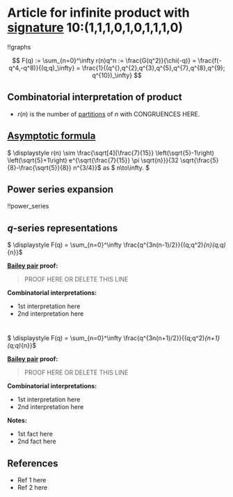 # Article for infinite product with [signature](../product_signature.html) 10:(1,1,1,0,1,0,1,1,1,0)

!!graphs

$$ F(q) := \sum_{n=0}^\infty r(n)q^n := \frac{G(q^2)}{\chi(-q)} = \frac{f(-q^4,-q^8)}{(q;q)_\infty} = \frac{1}{(q^{},q^{2},q^{3},q^{5},q^{7},q^{8},q^{9}; q^{10})_\infty} $$

## Combinatorial interpretation of product

- $r(n)$ is the number of [partitions](../partitions.html#integer_partitions) of $n$ with CONGRUENCES HERE.

## [Asymptotic formula](../asymptotics.html)

$ \displaystyle r(n) \sim \frac{\sqrt[4]{\frac{7}{15}} \left(\sqrt{5}-1\right) \left(\sqrt{5}+1\right) e^{\sqrt{\frac{7}{15}} \pi  \sqrt{n}}}{32 \sqrt{\frac{5}{8}-\frac{\sqrt{5}}{8}} n^{3/4}}$ as $ n\to\infty. $

## Power series expansion

!!power_series

## $q$-series representations

$ \displaystyle F(q) = \sum_{n=0}^\infty \frac{q^{3n(n-1)/2}}{(q;q^2)_{n}(q;q)_{n}}$

**[Bailey pair](../Bailey_pairs.html) proof:**
> PROOF HERE OR DELETE THIS LINE

**Combinatorial interpretations:**
- 1st interpretation here
- 2nd interpretation here

#

$ \displaystyle F(q) = \sum_{n=0}^\infty \frac{q^{3n(n+1)/2}}{(q;q^2)_{n+1}(q;q)_{n}}$

**[Bailey pair](../Bailey_pairs.html) proof:**
> PROOF HERE OR DELETE THIS LINE

**Combinatorial interpretations:**
- 1st interpretation here
- 2nd interpretation here

**Notes:**
- 1st fact here
- 2nd fact here

## References
- Ref 1 here
- Ref 2 here

